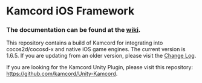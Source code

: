 Kamcord iOS Framework
======================

<h3>The documentation can be found at the <a href="https://github.com/kamcord/kamcord-ios-sdk/wiki">wiki</a>.</h3>

This repository contains a build of Kamcord for integrating into cocos2d/cocosd-x and native iOS game engines. The current version is 1.6.5. If you are updating from an older version, please visit the <a href="https://github.com/kamcord/kamcord-ios-sdk/wiki/Change-log">Change Log</a>.

If you are looking for the Kamcord Unity Plugin, please visit this repository: <a href="https://github.com/kamcord/Unity-Kamcord">https://github.com/kamcord/Unity-Kamcord</a>.

